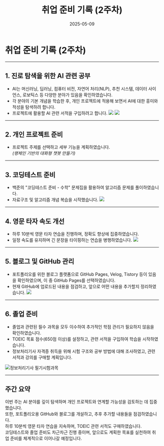 ﻿---
title: "취업 준비 기록 (2주차)"
date: 2025-05-09
layout: post
categories: [취업준비]
tags: [AI, 코딩테스트, 졸업준비, 타자연습, 프로젝트, GitHub]
---

# 취업 준비 기록 (2주차)

---

## 1. 진로 탐색을 위한 AI 관련 공부

- AI는 머신러닝, 딥러닝, 컴퓨터 비전, 자연어 처리(NLP), 추천 시스템, 데이터 사이언스, 로보틱스 등 다양한 분야가 있음을 확인하였습니다.
- 각 분야의 기본 개념을 학습한 후, 개인 프로젝트에 적용해 보면서 AI에 대한 흥미와 적성을 탐색하려 합니다.
- 프로젝트에 활용할 AI 관련 서적을 구입하려고 합니다.
![](images/0509-1.png)
![](images/0509-2.png)

---

## 2. 개인 프로젝트 준비

- 프로젝트 주제를 선택하고 세부 기능을 계획하였습니다.  
  _(랭체인 기반의 대화형 챗봇 만들기)_

---

## 3. 코딩테스트 준비

- 백준의 "코딩테스트 준비 - 수학" 문제집을 활용하여 알고리즘 문제를 풀이하였습니다.
- 자료구조 및 알고리즘 개념 복습을 시작했습니다.
![](images/0509-3.png)

---

## 4. 영문 타자 속도 개선

- 하루 10분씩 영문 타자 연습을 진행하며, 정확도 향상에 집중하였습니다.
- 일정 속도를 유지하며 긴 문장을 타이핑하는 연습을 병행하였습니다.
![](images/0509-4.png)

---

## 5. 블로그 및 GitHub 관리

- 포트폴리오를 위한 블로그 플랫폼으로 GitHub Pages, Velog, Tistory 등이 있음을 확인하였으며, 이 중 GitHub Pages를 선택하였습니다.
- 현재 GitHub에 업로드된 내용을 점검하고, 앞으로 어떤 내용을 추가할지 정리하였습니다.
![](images/0509-5.png)

---

## 6. 졸업 준비

- 졸업과 관련된 필수 과목을 모두 이수하여 추가적인 학점 관리가 필요하지 않음을 확인하였습니다.
- TOEIC 목표 점수(650점 이상)를 설정하고, 관련 서적을 구입하여 학습을 시작하였습니다.
- 정보처리기사 자격증 취득을 위해 시험 구조와 공부 방법에 대해 조사하였고, 관련 서적과 강의를 구매할 계획입니다.

![정보처리기사 필기시험과목](lyuhaerim.github.io/images/0509/0509-6.png)

---

## 주간 요약

이번 주는 AI 분야를 깊이 탐색하며 개인 프로젝트와 연계할 가능성을 검토하는 데 집중했습니다.  
또한, 포트폴리오용 GitHub와 블로그를 개설하고, 추후 추가할 내용들을 점검하였습니다.  
하루 10분씩 영문 타자 연습을 지속하며, TOEIC 관련 서적도 구매하였습니다.  
코딩테스트와 졸업 준비도 차근차근 진행 중이며, 앞으로도 계획한 목표를 실천하여 취업 준비를 체계적으로 이어나갈 예정입니다.
